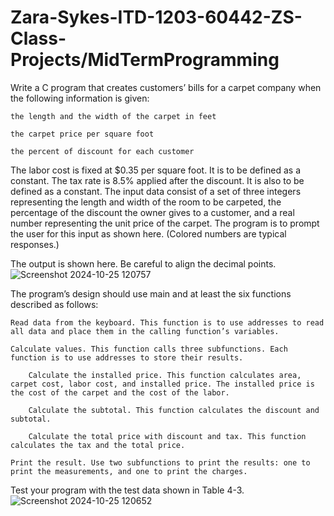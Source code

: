 # Zara-Sykes-ITD-1203-60442-ZS-Class-Projects/MidTermProgramming

Write a C program that creates customers’ bills for a carpet company when the following information is given:

    the length and the width of the carpet in feet

    the carpet price per square foot

    the percent of discount for each customer

The labor cost is fixed at $0.35 per square foot. It is to be defined as a constant. The tax rate is 8.5% applied after the discount. It is also to be defined as a constant. The input data consist of a set of three integers representing the length and width of the room to be carpeted, the percentage of the discount the owner gives to a customer, and a real number representing the unit price of the carpet. The program is to prompt the user for this input as shown here. (Colored numbers are typical responses.)

The output is shown here. Be careful to align the decimal points.
![Screenshot 2024-10-25 120757](https://github.com/user-attachments/assets/d12ff7d4-8074-47c5-b42d-762955f17526)

The program’s design should use main and at least the six functions described as follows:

    Read data from the keyboard. This function is to use addresses to read all data and place them in the calling function’s variables.

    Calculate values. This function calls three subfunctions. Each function is to use addresses to store their results.

        Calculate the installed price. This function calculates area, carpet cost, labor cost, and installed price. The installed price is the cost of the carpet and the cost of the labor.

        Calculate the subtotal. This function calculates the discount and subtotal.

        Calculate the total price with discount and tax. This function calculates the tax and the total price.

    Print the result. Use two subfunctions to print the results: one to print the measurements, and one to print the charges.

Test your program with the test data shown in Table 4-3.
![Screenshot 2024-10-25 120652](https://github.com/user-attachments/assets/9e81070c-5c53-4ddf-a9a7-202e061b522b)
